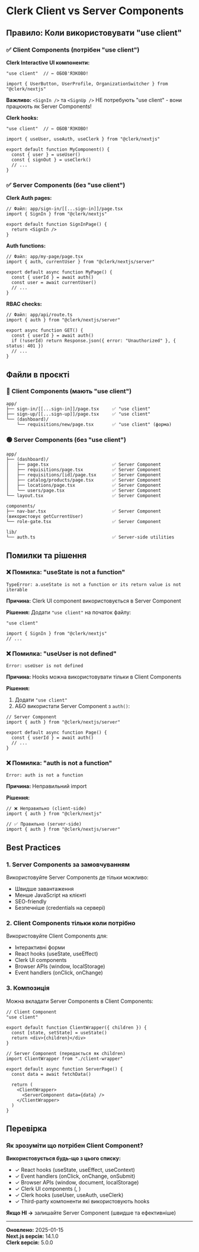 # Clerk Client vs Server Components

## Правило: Коли використовувати "use client"

### ✅ Client Components (потрібен "use client")

**Clerk Interactive UI компоненти:**
```tsx
"use client"  // ← ОБОВ'ЯЗКОВО!

import { UserButton, UserProfile, OrganizationSwitcher } from "@clerk/nextjs"
```

**Важливо:** `<SignIn />` та `<SignUp />` НЕ потребують "use client" - вони працюють як Server Components!

**Clerk hooks:**
```tsx
"use client"  // ← ОБОВ'ЯЗКОВО!

import { useUser, useAuth, useClerk } from "@clerk/nextjs"

export default function MyComponent() {
  const { user } = useUser()
  const { signOut } = useClerk()
  // ...
}
```

### ✅ Server Components (без "use client")

**Clerk Auth pages:**
```tsx
// Файл: app/sign-in/[[...sign-in]]/page.tsx
import { SignIn } from "@clerk/nextjs"

export default function SignInPage() {
  return <SignIn />
}
```

**Auth functions:**
```tsx
// Файл: app/my-page/page.tsx
import { auth, currentUser } from "@clerk/nextjs/server"

export default async function MyPage() {
  const { userId } = await auth()
  const user = await currentUser()
  // ...
}
```

**RBAC checks:**
```tsx
// Файл: app/api/route.ts
import { auth } from "@clerk/nextjs/server"

export async function GET() {
  const { userId } = await auth()
  if (!userId) return Response.json({ error: "Unauthorized" }, { status: 401 })
  // ...
}
```

## Файли в проєкті

### 🔵 Client Components (мають "use client")

```
app/
├── sign-in/[[...sign-in]]/page.tsx     ✅ "use client"
├── sign-up/[[...sign-up]]/page.tsx     ✅ "use client"
└── (dashboard)/
    └── requisitions/new/page.tsx       ✅ "use client" (форма)
```

### 🟢 Server Components (без "use client")

```
app/
├── (dashboard)/
│   ├── page.tsx                        ✅ Server Component
│   ├── requisitions/page.tsx           ✅ Server Component
│   ├── requisitions/[id]/page.tsx      ✅ Server Component
│   ├── catalog/products/page.tsx       ✅ Server Component
│   ├── locations/page.tsx              ✅ Server Component
│   └── users/page.tsx                  ✅ Server Component
└── layout.tsx                          ✅ Server Component

components/
├── nav-bar.tsx                         ✅ Server Component (використовує getCurrentUser)
└── role-gate.tsx                       ✅ Server Component

lib/
└── auth.ts                             ✅ Server-side utilities
```

## Помилки та рішення

### ❌ Помилка: "useState is not a function"
```
TypeError: a.useState is not a function or its return value is not iterable
```

**Причина:** Clerk UI component використовується в Server Component

**Рішення:** Додати `"use client"` на початок файлу:
```tsx
"use client"

import { SignIn } from "@clerk/nextjs"
// ...
```

### ❌ Помилка: "useUser is not defined"
```
Error: useUser is not defined
```

**Причина:** Hooks можна використовувати тільки в Client Components

**Рішення:** 
1. Додати `"use client"`
2. АБО використати Server Component з `auth()`:
```tsx
// Server Component
import { auth } from "@clerk/nextjs/server"

export default async function Page() {
  const { userId } = await auth()
  // ...
}
```

### ❌ Помилка: "auth is not a function"
```
Error: auth is not a function
```

**Причина:** Неправильний import

**Рішення:**
```tsx
// ❌ Неправильно (client-side)
import { auth } from "@clerk/nextjs"

// ✅ Правильно (server-side)
import { auth } from "@clerk/nextjs/server"
```

## Best Practices

### 1. Server Components за замовчуванням
Використовуйте Server Components де тільки можливо:
- Швидше завантаження
- Менше JavaScript на клієнті
- SEO-friendly
- Безпечніше (credentials на сервері)

### 2. Client Components тільки коли потрібно
Використовуйте Client Components для:
- Інтерактивні форми
- React hooks (useState, useEffect)
- Clerk UI components
- Browser APIs (window, localStorage)
- Event handlers (onClick, onChange)

### 3. Композиція
Можна вкладати Server Components в Client Components:
```tsx
// Client Component
"use client"

export default function ClientWrapper({ children }) {
  const [state, setState] = useState()
  return <div>{children}</div>
}

// Server Component (передається як children)
import ClientWrapper from "./client-wrapper"

export default async function ServerPage() {
  const data = await fetchData()
  
  return (
    <ClientWrapper>
      <ServerComponent data={data} />
    </ClientWrapper>
  )
}
```

## Перевірка

### Як зрозуміти що потрібен Client Component?

**Використовується будь-що з цього списку:**
- ✓ React hooks (useState, useEffect, useContext)
- ✓ Event handlers (onClick, onChange, onSubmit)
- ✓ Browser APIs (window, document, localStorage)
- ✓ Clerk UI components (<SignIn />, <UserButton />)
- ✓ Clerk hooks (useUser, useAuth, useClerk)
- ✓ Third-party компоненти які використовують hooks

**Якщо НІ →** залишайте Server Component (швидше та ефективніше)

---

**Оновлено:** 2025-01-15  
**Next.js версія:** 14.1.0  
**Clerk версія:** 5.0.0

